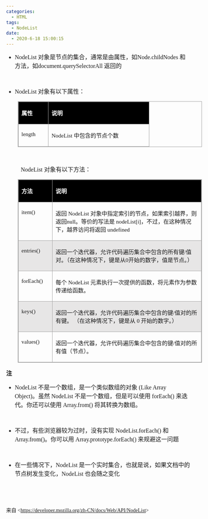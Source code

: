 ```yaml
---
categories:
  - HTML
tags:
  - NodeList
date:
  - 2020-6-18 15:00:15
---
```


<ul style="list-style-type:disc">
    <li><span style="font-size:12.0pt"><span style="font-family:&quot;Comic Sans MS&quot;">NodeList
            </span></span><span style="font-size:12.0pt"><span
                style="font-family:&quot;Microsoft YaHei UI&quot;">对象是节点的集合，通常是由属性，如</span></span><span
            style="font-size:12.0pt"><span style="font-family:&quot;Comic Sans MS&quot;">Node.childNodes
            </span></span><span style="font-size:12.0pt"><span style="font-family:&quot;Microsoft YaHei UI&quot;">和
                方法，如</span></span><span style="font-size:12.0pt"><span
                style="font-family:&quot;Comic Sans MS&quot;">document.querySelectorAll </span></span><span
            style="font-size:12.0pt"><span style="font-family:&quot;Microsoft YaHei UI&quot;">返回的</span></span></li>
</ul>
<p><span style="font-size:12.0pt"><span style="font-family:&quot;Comic Sans MS&quot;">&nbsp;</span></span></p>
<ul style="list-style-type:disc">
    <li><span style="font-size:12.0pt"><span style="font-family:&quot;Comic Sans MS&quot;">NodeList</span></span>
        <span style="font-size:12.0pt"><span style="font-family:&quot;Microsoft YaHei UI&quot;">对象有以下属性：</span></span>
    </li>
</ul>
<table summary="" cellspacing="0"
    style="border-collapse:collapse; border-color:#a3a3a3; border-style:solid; border-width:1px; margin-left:32px"
    class=" cke_show_border">
    <tbody>
        <tr>
            <td
                style="background-color:black; border-bottom:1px solid #a3a3a3; border-left:1px solid #a3a3a3; border-right:1px solid #a3a3a3; border-top:1px solid #a3a3a3; vertical-align:top; width:.6673in">
                <p><span style="font-size:11.5pt"><span style="font-family:&quot;Microsoft YaHei UI&quot;"><span
                                style="color:white"><strong>属性</strong></span></span></span></p>
            </td>
            <td
                style="background-color:black; border-bottom:1px solid #a3a3a3; border-left:1px solid #a3a3a3; border-right:1px solid #a3a3a3; border-top:1px solid #a3a3a3; vertical-align:top; width:2.6916in">
                <p><span style="font-size:11.5pt"><span style="font-family:&quot;Microsoft YaHei UI&quot;"><span
                                style="color:white"><strong>说明</strong></span></span></span></p>
            </td>
        </tr>
        <tr>
            <td
                style="border-bottom:1px solid #a3a3a3; border-left:1px solid #a3a3a3; border-right:1px solid #a3a3a3; border-top:1px solid #a3a3a3; vertical-align:top; width:.6798in">
                <p><span style="font-size:11.5pt"><span
                            style="font-family:&quot;Comic Sans MS&quot;">length</span></span></p>
            </td>
            <td
                style="border-bottom:1px solid #a3a3a3; border-left:1px solid #a3a3a3; border-right:1px solid #a3a3a3; border-top:1px solid #a3a3a3; vertical-align:top; width:2.6791in">
                <p><span style="font-size:11.5pt"><span style="font-family:&quot;Comic Sans MS&quot;">NodeList
                        </span><span style="font-family:&quot;Microsoft YaHei UI&quot;">中包含的节点个数</span></span></p>
            </td>
        </tr>
    </tbody>
</table>
<p><span style="font-size:12.0pt"><span style="font-family:&quot;Comic Sans MS&quot;">&nbsp;</span></span></p>
<p style="margin-left: 40px;"><span style="font-size:12.0pt"><span
            style="font-family:&quot;Comic Sans MS&quot;">NodeList</span> <span
            style="font-family:&quot;Microsoft YaHei UI&quot;">对象有以下方法：</span></span></p>
<table summary="" cellspacing="0"
    style="border-collapse:collapse; border-color:#a3a3a3; border-style:solid; border-width:1px; margin-left:32px"
    class=" cke_show_border">
    <tbody>
        <tr>
            <td
                style="background-color:black; border-bottom:1px solid #a3a3a3; border-left:1px solid #a3a3a3; border-right:1px solid #a3a3a3; border-top:1px solid #a3a3a3; vertical-align:top; width:.9402in">
                <p><span style="font-size:11.5pt"><span style="font-family:&quot;Microsoft YaHei UI&quot;"><span
                                style="color:white"><strong>方法</strong></span></span></span></p>
            </td>
            <td
                style="background-color:black; border-bottom:1px solid #a3a3a3; border-left:1px solid #a3a3a3; border-right:1px solid #a3a3a3; border-top:1px solid #a3a3a3; vertical-align:top; width:6.5416in">
                <p><span style="font-size:11.5pt"><span style="font-family:&quot;Microsoft YaHei UI&quot;"><span
                                style="color:white"><strong>说明</strong></span></span></span></p>
            </td>
        </tr>
        <tr>
            <td
                style="border-bottom:1px solid #a3a3a3; border-left:1px solid #a3a3a3; border-right:1px solid #a3a3a3; border-top:1px solid #a3a3a3; vertical-align:top; width:.9402in">
                <p><span style="font-size:11.5pt"><span
                            style="font-family:&quot;Comic Sans MS&quot;">item()</span></span></p>
            </td>
            <td
                style="border-bottom:1px solid #a3a3a3; border-left:1px solid #a3a3a3; border-right:1px solid #a3a3a3; border-top:1px solid #a3a3a3; vertical-align:top; width:6.5416in">
                <p><span style="font-size:11.5pt"><span
                            style="font-family:&quot;Microsoft YaHei UI&quot;">返回</span><span
                            style="font-family:&quot;Comic Sans MS&quot;"> NodeList </span><span
                            style="font-family:&quot;Microsoft YaHei UI&quot;">对象中指定索引的节点，如果索引越界，则返回</span><span
                            style="font-family:&quot;Comic Sans MS&quot;">null</span><span
                            style="font-family:&quot;Microsoft YaHei UI&quot;">。等价的写法是</span><span
                            style="font-family:&quot;Comic Sans MS&quot;"> nodeList[i]</span><span
                            style="font-family:&quot;Microsoft YaHei UI&quot;">，不过，在这种情况下，越界访问将返回</span><span
                            style="font-family:&quot;Comic Sans MS&quot;"> undefined</span></span></p>
            </td>
        </tr>
        <tr>
            <td
                style="background-color:#e7e6e6; border-bottom:1px solid #a3a3a3; border-left:1px solid #a3a3a3; border-right:1px solid #a3a3a3; border-top:1px solid #a3a3a3; vertical-align:top; width:.9402in">
                <p><span style="font-size:11.5pt"><span
                            style="font-family:&quot;Comic Sans MS&quot;">entries()</span></span></p>
            </td>
            <td
                style="background-color:#e7e6e6; border-bottom:1px solid #a3a3a3; border-left:1px solid #a3a3a3; border-right:1px solid #a3a3a3; border-top:1px solid #a3a3a3; vertical-align:top; width:6.5583in">
                <p><span style="font-size:11.5pt"><span
                            style="font-family:&quot;Microsoft YaHei UI&quot;">返回一个迭代器，允许代码遍历集合中包含的所有键</span><span
                            style="font-family:&quot;Comic Sans MS&quot;">/</span><span
                            style="font-family:&quot;Microsoft YaHei UI&quot;">值对。（在这种情况下，键是从</span><span
                            style="font-family:&quot;Comic Sans MS&quot;">0</span><span
                            style="font-family:&quot;Microsoft YaHei UI&quot;">开始的数字，值是节点。）</span></span></p>
            </td>
        </tr>
        <tr>
            <td
                style="border-bottom:1px solid #a3a3a3; border-left:1px solid #a3a3a3; border-right:1px solid #a3a3a3; border-top:1px solid #a3a3a3; vertical-align:top; width:.9402in">
                <p><span style="font-size:11.5pt"><span
                            style="font-family:&quot;Comic Sans MS&quot;">forEach()</span></span></p>
            </td>
            <td
                style="border-bottom:1px solid #a3a3a3; border-left:1px solid #a3a3a3; border-right:1px solid #a3a3a3; border-top:1px solid #a3a3a3; vertical-align:top; width:6.5416in">
                <p><span style="font-size:11.5pt"><span
                            style="font-family:&quot;Microsoft YaHei UI&quot;">每个</span><span
                            style="font-family:&quot;Comic Sans MS&quot;"> NodeList </span><span
                            style="font-family:&quot;Microsoft YaHei UI&quot;">元素执行一次提供的函数，将元素作为参数传递给函数。</span></span>
                </p>
            </td>
        </tr>
        <tr>
            <td
                style="background-color:#e7e6e6; border-bottom:1px solid #a3a3a3; border-left:1px solid #a3a3a3; border-right:1px solid #a3a3a3; border-top:1px solid #a3a3a3; vertical-align:top; width:.9402in">
                <p><span style="font-size:11.5pt"><span
                            style="font-family:&quot;Comic Sans MS&quot;">keys()</span></span></p>
            </td>
            <td
                style="background-color:#e7e6e6; border-bottom:1px solid #a3a3a3; border-left:1px solid #a3a3a3; border-right:1px solid #a3a3a3; border-top:1px solid #a3a3a3; vertical-align:top; width:6.5416in">
                <p><span style="font-size:11.5pt"><span
                            style="font-family:&quot;Microsoft YaHei UI&quot;">返回一个迭代器，允许代码遍历集合中包含的键</span><span
                            style="font-family:&quot;Comic Sans MS&quot;">/</span><span
                            style="font-family:&quot;Microsoft YaHei UI&quot;">值对的所有键。 （在这种情况下，键是从</span><span
                            style="font-family:&quot;Comic Sans MS&quot;"> 0 </span><span
                            style="font-family:&quot;Microsoft YaHei UI&quot;">开始的数字。）</span></span></p>
            </td>
        </tr>
        <tr>
            <td
                style="border-bottom:1px solid #a3a3a3; border-left:1px solid #a3a3a3; border-right:1px solid #a3a3a3; border-top:1px solid #a3a3a3; vertical-align:top; width:.9402in">
                <p><span style="font-size:11.5pt"><span
                            style="font-family:&quot;Comic Sans MS&quot;">values()</span></span></p>
            </td>
            <td
                style="border-bottom:1px solid #a3a3a3; border-left:1px solid #a3a3a3; border-right:1px solid #a3a3a3; border-top:1px solid #a3a3a3; vertical-align:top; width:6.5416in">
                <p><span style="font-size:11.5pt"><span
                            style="font-family:&quot;Microsoft YaHei UI&quot;">返回一个迭代器，允许代码遍历集合中包含的键</span><span
                            style="font-family:&quot;Comic Sans MS&quot;">/</span><span
                            style="font-family:&quot;Microsoft YaHei UI&quot;">值对的所有值（节点）。</span></span></p>
            </td>
        </tr>
    </tbody>
</table>
<p><span style="font-size:12.0pt"><span
            style="font-family:&quot;Microsoft YaHei UI&quot;"><strong>注</strong></span></span></p>
<ul style="list-style-type:disc">
    <li><span style="font-size:12.0pt"><span style="font-family:&quot;Comic Sans MS&quot;">NodeList
            </span></span><span style="font-size:12.0pt"><span
                style="font-family:&quot;Microsoft YaHei UI&quot;">不是一个数组，是一个类似数组的对象</span></span><span
            style="font-size:12.0pt"><span style="font-family:&quot;Comic Sans MS&quot;"> (Like Array
                Object)</span></span><span style="font-size:12.0pt"><span
                style="font-family:&quot;Microsoft YaHei UI&quot;">。虽然</span></span><span style="font-size:12.0pt"><span
                style="font-family:&quot;Comic Sans MS&quot;"> NodeList
            </span></span><span style="font-size:12.0pt"><span
                style="font-family:&quot;Microsoft YaHei UI&quot;">不是一个数组，但是可以使用</span></span><span
            style="font-size:12.0pt"><span style="font-family:&quot;Comic Sans MS&quot;"> forEach()
            </span></span><span style="font-size:12.0pt"><span
                style="font-family:&quot;Microsoft YaHei UI&quot;">来迭代。你还可以使用</span></span><span
            style="font-size:12.0pt"><span style="font-family:&quot;Comic Sans MS&quot;"> Array.from()
            </span></span><span style="font-size:12.0pt"><span
                style="font-family:&quot;Microsoft YaHei UI&quot;">将其转换为数组。</span></span></li>
</ul>
<p><span style="font-size:12.0pt"><span style="font-family:&quot;Comic Sans MS&quot;">&nbsp;</span></span></p>
<ul style="list-style-type:disc">
    <li><span style="font-size:12.0pt"><span
                style="font-family:&quot;Microsoft YaHei UI&quot;">不过，有些浏览器较为过时，没有实现</span></span><span
            style="font-size:12.0pt"><span style="font-family:&quot;Comic Sans MS&quot;"> NodeList.forEach()
            </span></span><span style="font-size:12.0pt"><span
                style="font-family:&quot;Microsoft YaHei UI&quot;">和</span></span><span style="font-size:12.0pt"><span
                style="font-family:&quot;Comic Sans MS&quot;">
                Array.from()</span></span><span style="font-size:12.0pt"><span
                style="font-family:&quot;Microsoft YaHei UI&quot;">。你可以用</span></span><span
            style="font-size:12.0pt"><span style="font-family:&quot;Comic Sans MS&quot;"> Array.prototype.forEach()
            </span></span><span style="font-size:12.0pt"><span
                style="font-family:&quot;Microsoft YaHei UI&quot;">来规避这一问题</span></span></li>
</ul>
<p><span style="font-size:12.0pt"><span style="font-family:&quot;Comic Sans MS&quot;">&nbsp;</span></span></p>
<ul style="list-style-type:disc">
    <li><span style="font-size:12.0pt"><span
                style="font-family:&quot;Microsoft YaHei UI&quot;">在一些情况下，</span></span><span
            style="font-size:12.0pt"><span style="font-family:&quot;Comic Sans MS&quot;">NodeList
            </span></span><span style="font-size:12.0pt"><span
                style="font-family:&quot;Microsoft YaHei UI&quot;">是一个实时集合，也就是说，如果文档中的节点树发生变化，</span></span><span
            style="font-size:12.0pt"><span style="font-family:&quot;Comic Sans MS&quot;">NodeList
            </span></span><span style="font-size:12.0pt"><span
                style="font-family:&quot;Microsoft YaHei UI&quot;">也会随之变化</span></span></li>
</ul>
<p><span style="font-size:12.0pt"><span style="font-family:&quot;Comic Sans MS&quot;">&nbsp;</span></span></p>
<p><span style="font-size:12.0pt"><span style="font-family:&quot;Comic Sans MS&quot;">&nbsp;</span></span></p>
<p><span style="font-family:&quot;Microsoft YaHei UI&quot;">来自</span><span
        style="font-family:&quot;Comic Sans MS&quot;"> &lt;</span><a
        data-cke-saved-href="https://developer.mozilla.org/zh-CN/docs/Web/API/NodeList"
        href="https://developer.mozilla.org/zh-CN/docs/Web/API/NodeList"><span
            style="font-family:&quot;Comic Sans MS&quot;">https://developer.mozilla.org/zh-CN/docs/Web/API/NodeList</span></a><span
        style="font-family:&quot;Comic Sans MS&quot;">&gt; </span></p>

